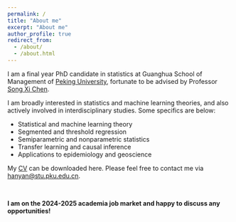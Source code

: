 ```yaml
---
permalink: /
title: "About me"
excerpt: "About me"
author_profile: true
redirect_from: 
  - /about/
  - /about.html
---
```




I am a final year PhD candidate in statistics at Guanghua School of Management of [Peking University](https://en.gsm.pku.edu.cn/statistic), fortunate to be advised by Professor [Song Xi Chen](http://songxichen.com). 

I am broadly interested in statistics and machine learning theories, and also actively involved in interdisciplinary studies. Some specifics are below:

- Statistical and machine learning theory
- Segmented and threshold regression
- Semiparametric and nonparametric statistics
- Transfer learning and causal inference
- Applications to epidemiology and geoscience

My [CV](http://hanyan-stat.github.io/files/CV_HanYan.pdf) can be downloaded here. Please feel free to contact me via [hanyan@stu.pku.edu.cn](hanyan@stu.pku.edu.cn). 

<br/>

**I am on the 2024-2025 academia job market and happy to discuss any opportunities!** 
